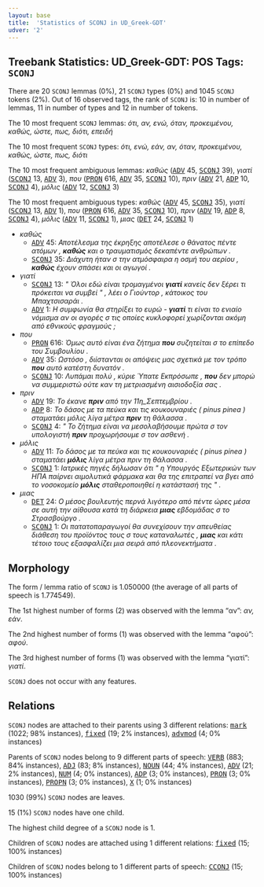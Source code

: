 ```yaml
---
layout: base
title:  'Statistics of SCONJ in UD_Greek-GDT'
udver: '2'
---
```


## Treebank Statistics: UD_Greek-GDT: POS Tags: `SCONJ`

There are 20 `SCONJ` lemmas (0%), 21 `SCONJ` types (0%) and 1045 `SCONJ` tokens (2%).
Out of 16 observed tags, the rank of `SCONJ` is: 10 in number of lemmas, 11 in number of types and 12 in number of tokens.

The 10 most frequent `SCONJ` lemmas: <em>ότι, αν, ενώ, όταν, προκειμένου, καθώς, ώστε, πως, διότι, επειδή</em>

The 10 most frequent `SCONJ` types:  <em>ότι, ενώ, εάν, αν, όταν, προκειμένου, καθώς, ώστε, πως, διότι</em>

The 10 most frequent ambiguous lemmas: <em>καθώς</em> (<tt><a href="el_gdt-pos-ADV.html">ADV</a></tt> 45, <tt><a href="el_gdt-pos-SCONJ.html">SCONJ</a></tt> 39), <em>γιατί</em> (<tt><a href="el_gdt-pos-SCONJ.html">SCONJ</a></tt> 13, <tt><a href="el_gdt-pos-ADV.html">ADV</a></tt> 3), <em>που</em> (<tt><a href="el_gdt-pos-PRON.html">PRON</a></tt> 616, <tt><a href="el_gdt-pos-ADV.html">ADV</a></tt> 35, <tt><a href="el_gdt-pos-SCONJ.html">SCONJ</a></tt> 10), <em>πριν</em> (<tt><a href="el_gdt-pos-ADV.html">ADV</a></tt> 21, <tt><a href="el_gdt-pos-ADP.html">ADP</a></tt> 10, <tt><a href="el_gdt-pos-SCONJ.html">SCONJ</a></tt> 4), <em>μόλις</em> (<tt><a href="el_gdt-pos-ADV.html">ADV</a></tt> 12, <tt><a href="el_gdt-pos-SCONJ.html">SCONJ</a></tt> 3)

The 10 most frequent ambiguous types:  <em>καθώς</em> (<tt><a href="el_gdt-pos-ADV.html">ADV</a></tt> 45, <tt><a href="el_gdt-pos-SCONJ.html">SCONJ</a></tt> 35), <em>γιατί</em> (<tt><a href="el_gdt-pos-SCONJ.html">SCONJ</a></tt> 13, <tt><a href="el_gdt-pos-ADV.html">ADV</a></tt> 1), <em>που</em> (<tt><a href="el_gdt-pos-PRON.html">PRON</a></tt> 616, <tt><a href="el_gdt-pos-ADV.html">ADV</a></tt> 35, <tt><a href="el_gdt-pos-SCONJ.html">SCONJ</a></tt> 10), <em>πριν</em> (<tt><a href="el_gdt-pos-ADV.html">ADV</a></tt> 19, <tt><a href="el_gdt-pos-ADP.html">ADP</a></tt> 8, <tt><a href="el_gdt-pos-SCONJ.html">SCONJ</a></tt> 4), <em>μόλις</em> (<tt><a href="el_gdt-pos-ADV.html">ADV</a></tt> 11, <tt><a href="el_gdt-pos-SCONJ.html">SCONJ</a></tt> 1), <em>μιας</em> (<tt><a href="el_gdt-pos-DET.html">DET</a></tt> 24, <tt><a href="el_gdt-pos-SCONJ.html">SCONJ</a></tt> 1)


* <em>καθώς</em>
  * <tt><a href="el_gdt-pos-ADV.html">ADV</a></tt> 45: <em>Αποτέλεσμα της έκρηξης αποτέλεσε ο θάνατος πέντε ατόμων , <b>καθώς</b> και ο τραυματισμός δεκαπέντε ανθρώπων .</em>
  * <tt><a href="el_gdt-pos-SCONJ.html">SCONJ</a></tt> 35: <em>Διάχυτη ήταν σ την ατμόσφαιρα η οσμή του αερίου , <b>καθώς</b> έχουν σπάσει και οι αγωγοί .</em>
* <em>γιατί</em>
  * <tt><a href="el_gdt-pos-SCONJ.html">SCONJ</a></tt> 13: <em>" Όλοι εδώ είναι τρομαγμένοι <b>γιατί</b> κανείς δεν ξέρει τι πρόκειται να συμβεί " , λέει ο Γιούντορ , κάτοικος του Μπαχτσισαράι .</em>
  * <tt><a href="el_gdt-pos-ADV.html">ADV</a></tt> 1: <em>Η συμφωνία θα στηρίξει το ευρώ - <b>γιατί</b> τι είναι το ενιαίο νόμισμα αν οι αγορές σ τις οποίες κυκλοφορεί χωρίζονται ακόμη από εθνικούς φραγμούς ;</em>
* <em>που</em>
  * <tt><a href="el_gdt-pos-PRON.html">PRON</a></tt> 616: <em>Όμως αυτό είναι ένα ζήτημα <b>που</b> συζητείται σ το επίπεδο του Συμβουλίου .</em>
  * <tt><a href="el_gdt-pos-ADV.html">ADV</a></tt> 35: <em>Ωστόσο , διίστανται οι απόψεις μας σχετικά με τον τρόπο <b>που</b> αυτό κατέστη δυνατόν .</em>
  * <tt><a href="el_gdt-pos-SCONJ.html">SCONJ</a></tt> 10: <em>Λυπάμαι πολύ , κύριε Ύπατε Εκπρόσωπε , <b>που</b> δεν μπορώ να συμμεριστώ ούτε καν τη μετριασμένη αισιοδοξία σας .</em>
* <em>πριν</em>
  * <tt><a href="el_gdt-pos-ADV.html">ADV</a></tt> 19: <em>Το έκανε <b>πριν</b> από την 11η_Σεπτεμβρίου .</em>
  * <tt><a href="el_gdt-pos-ADP.html">ADP</a></tt> 8: <em>Το δάσος με τα πεύκα και τις κουκουναριές ( pinus pinea ) σταματάει μόλις λίγα μέτρα <b>πριν</b> τη θάλασσα .</em>
  * <tt><a href="el_gdt-pos-SCONJ.html">SCONJ</a></tt> 4: <em>" Το ζήτημα είναι να μεσολαβήσουμε πρώτα σ τον υπολογιστή <b>πριν</b> προχωρήσουμε σ τον ασθενή .</em>
* <em>μόλις</em>
  * <tt><a href="el_gdt-pos-ADV.html">ADV</a></tt> 11: <em>Το δάσος με τα πεύκα και τις κουκουναριές ( pinus pinea ) σταματάει <b>μόλις</b> λίγα μέτρα πριν τη θάλασσα .</em>
  * <tt><a href="el_gdt-pos-SCONJ.html">SCONJ</a></tt> 1: <em>Ιατρικές πηγές δήλωσαν ότι " η Υπουργός Εξωτερικών των ΗΠΑ παίρνει αιμολυτικά φάρμακα και θα της επιτραπεί να βγει από το νοσοκομείο <b>μόλις</b> σταθεροποιηθεί η κατάστασή της " .</em>
* <em>μιας</em>
  * <tt><a href="el_gdt-pos-DET.html">DET</a></tt> 24: <em>Ο μέσος βουλευτής περνά λιγότερο από πέντε ώρες μέσα σε αυτή την αίθουσα κατά τη διάρκεια <b>μιας</b> εβδομάδας σ το Στρασβούργο .</em>
  * <tt><a href="el_gdt-pos-SCONJ.html">SCONJ</a></tt> 1: <em>Οι πατατοπαραγωγοί θα συνεχίσουν την απευθείας διάθεση του προϊόντος τους σ τους καταναλωτές , <b>μιας</b> και κάτι τέτοιο τους εξασφαλίζει μια σειρά από πλεονεκτήματα .</em>

## Morphology

The form / lemma ratio of `SCONJ` is 1.050000 (the average of all parts of speech is 1.774549).

The 1st highest number of forms (2) was observed with the lemma “αν”: <em>αν, εάν</em>.

The 2nd highest number of forms (1) was observed with the lemma “αφού”: <em>αφού</em>.

The 3rd highest number of forms (1) was observed with the lemma “γιατί”: <em>γιατί</em>.

`SCONJ` does not occur with any features.


## Relations

`SCONJ` nodes are attached to their parents using 3 different relations: <tt><a href="el_gdt-dep-mark.html">mark</a></tt> (1022; 98% instances), <tt><a href="el_gdt-dep-fixed.html">fixed</a></tt> (19; 2% instances), <tt><a href="el_gdt-dep-advmod.html">advmod</a></tt> (4; 0% instances)

Parents of `SCONJ` nodes belong to 9 different parts of speech: <tt><a href="el_gdt-pos-VERB.html">VERB</a></tt> (883; 84% instances), <tt><a href="el_gdt-pos-ADJ.html">ADJ</a></tt> (83; 8% instances), <tt><a href="el_gdt-pos-NOUN.html">NOUN</a></tt> (44; 4% instances), <tt><a href="el_gdt-pos-ADV.html">ADV</a></tt> (21; 2% instances), <tt><a href="el_gdt-pos-NUM.html">NUM</a></tt> (4; 0% instances), <tt><a href="el_gdt-pos-ADP.html">ADP</a></tt> (3; 0% instances), <tt><a href="el_gdt-pos-PRON.html">PRON</a></tt> (3; 0% instances), <tt><a href="el_gdt-pos-PROPN.html">PROPN</a></tt> (3; 0% instances), <tt><a href="el_gdt-pos-X.html">X</a></tt> (1; 0% instances)

1030 (99%) `SCONJ` nodes are leaves.

15 (1%) `SCONJ` nodes have one child.

The highest child degree of a `SCONJ` node is 1.

Children of `SCONJ` nodes are attached using 1 different relations: <tt><a href="el_gdt-dep-fixed.html">fixed</a></tt> (15; 100% instances)

Children of `SCONJ` nodes belong to 1 different parts of speech: <tt><a href="el_gdt-pos-CCONJ.html">CCONJ</a></tt> (15; 100% instances)

